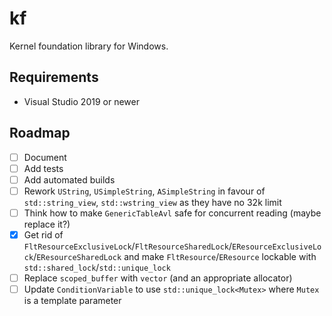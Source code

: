 # kf
Kernel foundation library for Windows.

## Requirements
- Visual Studio 2019 or newer

## Roadmap 
- [ ] Document
- [ ] Add tests
- [ ] Add automated builds
- [ ] Rework `UString`, `USimpleString`, `ASimpleString` in favour of `std::string_view`, `std::wstring_view` as they have no 32k limit
- [ ] Think how to make `GenericTableAvl` safe for concurrent reading (maybe replace it?)
- [x] Get rid of `FltResourceExclusiveLock`/`FltResourceSharedLock`/`EResourceExclusiveLock`/`EResourceSharedLock` and make `FltResource`/`EResource` lockable with `std::shared_lock`/`std::unique_lock`
- [ ] Replace `scoped_buffer` with `vector` (and an appropriate allocator)
- [ ] Update `ConditionVariable` to use `std::unique_lock<Mutex>` where `Mutex` is a template parameter
